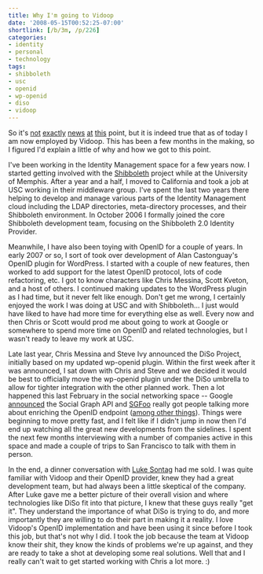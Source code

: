 ```yaml
---
title: Why I'm going to Vidoop
date: '2008-05-15T00:52:25-07:00'
shortlink: [/b/3m, /p/226]
categories:
- identity
- personal
- technology
tags:
- shibboleth
- usc
- openid
- wp-openid
- diso
- vidoop
---
```

So it's [not][] [exactly][] [news][] [at][] [this][] point, but it is indeed true that as of today I am now employed by
Vidoop.  This has been a few months in the making, so I figured I'd explain a little of why and how we got to this
point.

I've been working in the Identity Management space for a few years now.  I started getting involved with the
[Shibboleth][] project while at the University of Memphis.  After a year and a half, I moved to California and took a
job at USC working in their middleware group.  I've spent the last two years there helping to develop and manage various
parts of the Identity Management cloud including the LDAP directories, meta-directory processes, and their Shibboleth
environment.  In October 2006 I formally joined the core Shibboleth development team, focusing on the Shibboleth 2.0
Identity Provider.

Meanwhile, I have also been toying with OpenID for a couple of years.  In early 2007 or so, I sort of took over
development of Alan Castonguay's OpenID plugin for WordPress.  I started with a couple of new features, then worked to
add support for the latest OpenID protocol, lots of code refactoring, etc.  I got to know characters like Chris Messina,
Scott Kveton, and a host of others.  I continued making updates to the WordPress plugin as I had time, but it never felt
like enough.  Don't get me wrong, I certainly enjoyed the work I was doing at USC and with Shibboleth... I just would
have liked to have had more time for everything else as well.  Every now and then Chris or Scott would prod me about
going to work at Google or somewhere to spend more time on OpenID and related technologies, but I wasn't ready to leave
my work at USC.

Late last year, Chris Messina and Steve Ivy announced the DiSo Project, initially based on my updated wp-openid plugin.
Within the first week after it was announced, I sat down with Chris and Steve and we decided it would be best to
officially move the wp-openid plugin under the DiSo umbrella to allow for tighter integration with the other planned
work.  Then a lot happened this last February in the social networking space -- Google [announced][] the Social Graph
API and [SGFoo][] really got people talking more about enriching the OpenID endpoint ([among other things][]).  Things
were beginning to move pretty fast, and I felt like if I didn't jump in now then I'd end up watching all the great new
developments from the sidelines.  I spent the next few months interviewing with a number of companies active in this
space and made a couple of trips to San Francisco to talk with them in person.

In the end, a dinner conversation with [Luke Sontag][] had me sold.  I was quite familiar with Vidoop and their OpenID
provider, knew they had a great development team, but had always been a little skeptical of the company.  After Luke
gave me a better picture of their overall vision and where technologies like DiSo fit into that picture, I knew that
these guys really "get it".  They understand the importance of what DiSo is trying to do, and more importantly they are
willing to do their part in making it a reality.  I love Vidoop's OpenID implementation and have been using it since
before I took this job, but that's not why I did.  I took the job because the team at Vidoop know their shit, they know
the kinds of problems we're up against, and they are ready to take a shot at developing some real solutions.  Well that
and I really can't wait to get started working with Chris a lot more. :)

[not]: http://blog.vidoop.com/archives/111
[exactly]: http://www.readwriteweb.com/archives/messina_norris_vidoop.php
[news]: http://factoryjoe.com/blog/2008/05/13/im-joining-vidoop-to-work-on-diso-full-time/
[at]: http://kveton.com/blog/2008/05/14/solutions-more-than-technology/
[this]: http://redmonk.net/archives/2008/05/14/distributed-social-networkers/
[Shibboleth]: http://shibboleth.internet2.edu/
[announced]: http://google-code-updates.blogspot.com/2008/02/urls-are-people-too.html
[SGFoo]: http://sgfoocamp08.pbwiki.com/FrontPage
[among other things]: http://kveton.com/blog/2008/02/04/sg-foocamp-08-wrap-up/
[Luke Sontag]: http://www.vidoop.com/management.php
